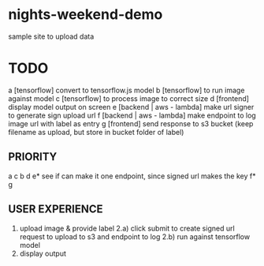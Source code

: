 # nights-weekend-demo
sample site to upload data

# TODO
a [tensorflow] convert to tensorflow.js model
b [tensorflow] to run image against model
c [tensorflow] to process image to correct size
d [frontend] display model output on screen
e [backend | aws - lambda] make url signer to generate sign upload url
f [backend | aws - lambda] make endpoint to log image url with label as entry
g [frontend] send response to s3 bucket (keep filename as upload, but store in bucket folder of label)

## PRIORITY
a
c
b
d
e* see if can make it one endpoint, since signed url makes the key
f*
g

## USER EXPERIENCE
1) upload image & provide label
2.a) click submit to create signed url request to upload to s3 and endpoint to log
2.b) run against tensorflow model
3) display output